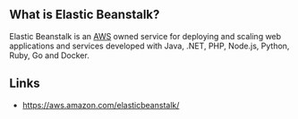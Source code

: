 ## What is Elastic Beanstalk?
Elastic Beanstalk is an [AWS][aws] owned service for deploying and scaling web applications and services developed with Java, .NET, PHP, Node.js, Python, Ruby, Go and Docker.

## Links
- https://aws.amazon.com/elasticbeanstalk/

<!-- Embedded links -->
[aws]: https://github.com/nchristie/tech_notes/blob/master/a/aws.md
